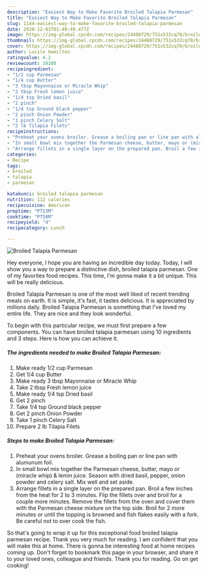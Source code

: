 ```yaml
---
description: "Easiest Way to Make Favorite Broiled Talapia Parmesan"
title: "Easiest Way to Make Favorite Broiled Talapia Parmesan"
slug: 1144-easiest-way-to-make-favorite-broiled-talapia-parmesan
date: 2020-12-01T01:49:49.477Z
image: https://img-global.cpcdn.com/recipes/24480729/751x532cq70/broiled-talapia-parmesan-recipe-main-photo.jpg
thumbnail: https://img-global.cpcdn.com/recipes/24480729/751x532cq70/broiled-talapia-parmesan-recipe-main-photo.jpg
cover: https://img-global.cpcdn.com/recipes/24480729/751x532cq70/broiled-talapia-parmesan-recipe-main-photo.jpg
author: Lucile Hamilton
ratingvalue: 4.2
reviewcount: 18108
recipeingredient:
- "1/2 cup Parmesan"
- "1/4 cup Butter"
- "3 tbsp Mayonnaise or Miracle Whip"
- "2 tbsp Fresh lemon juice"
- "1/4 tsp Dried basil"
- "2 pinch"
- "1/4 tsp Ground black pepper"
- "2 pinch Onion Powder"
- "1 pinch Celery Salt"
- "2 lb Tilapia Filets"
recipeinstructions:
- "Preheat your ovens broiler. Grease a boiling pan or line pan with alumunum foil."
- "In small bowl mix together the Parmesan cheese, butter, mayo or (miracle whip) &amp; lemin juice. Season with dried basil, pepper, onion powder and celery salt. Mix well and set aside."
- "Arrange fillets in a single layer on the prepared pan. Broil a few inches from the heat for 2 to 3 minutes. Flip the fillets over and broil for a couple more minutes. Remove the fillets from the oven and cover them with the Parmesan cheese mixture on the top side. Broil for 2 more minutes or until the topping is browned and fish flakes easily with a fork. Be careful not to over cook the fish."
categories:
- Recipe
tags:
- broiled
- talapia
- parmesan

katakunci: broiled talapia parmesan 
nutrition: 112 calories
recipecuisine: American
preptime: "PT23M"
cooktime: "PT58M"
recipeyield: "4"
recipecategory: Lunch

---
```



![Broiled Talapia Parmesan](https://img-global.cpcdn.com/recipes/24480729/751x532cq70/broiled-talapia-parmesan-recipe-main-photo.jpg)

Hey everyone, I hope you are having an incredible day today. Today, I will show you a way to prepare a distinctive dish, broiled talapia parmesan. One of my favorites food recipes. This time, I'm gonna make it a bit unique. This will be really delicious.

Broiled Talapia Parmesan is one of the most well liked of recent trending meals on earth. It is simple, it's fast, it tastes delicious. It is appreciated by millions daily. Broiled Talapia Parmesan is something that I've loved my entire life. They are nice and they look wonderful.




To begin with this particular recipe, we must first prepare a few components. You can have broiled talapia parmesan using 10 ingredients and 3 steps. Here is how you can achieve it.

<!--inarticleads1-->

##### The ingredients needed to make Broiled Talapia Parmesan:

1. Make ready 1/2 cup Parmesan
1. Get 1/4 cup Butter
1. Make ready 3 tbsp Mayonnaise or Miracle Whip
1. Take 2 tbsp Fresh lemon juice
1. Make ready 1/4 tsp Dried basil
1. Get 2 pinch
1. Take 1/4 tsp Ground black pepper
1. Get 2 pinch Onion Powder
1. Take 1 pinch Celery Salt
1. Prepare 2 lb Tilapia Filets




<!--inarticleads2-->

##### Steps to make Broiled Talapia Parmesan:

1. Preheat your ovens broiler. Grease a boiling pan or line pan with alumunum foil.
1. In small bowl mix together the Parmesan cheese, butter, mayo or (miracle whip) &amp; lemin juice. Season with dried basil, pepper, onion powder and celery salt. Mix well and set aside.
1. Arrange fillets in a single layer on the prepared pan. Broil a few inches from the heat for 2 to 3 minutes. Flip the fillets over and broil for a couple more minutes. Remove the fillets from the oven and cover them with the Parmesan cheese mixture on the top side. Broil for 2 more minutes or until the topping is browned and fish flakes easily with a fork. Be careful not to over cook the fish.




So that's going to wrap it up for this exceptional food broiled talapia parmesan recipe. Thank you very much for reading. I am confident that you will make this at home. There is gonna be interesting food at home recipes coming up. Don't forget to bookmark this page in your browser, and share it to your loved ones, colleague and friends. Thank you for reading. Go on get cooking!
